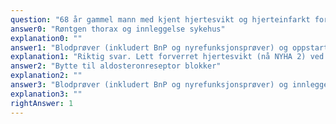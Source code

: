 ```yaml
---
question: "68 år gammel mann med kjent hjertesvikt og hjerteinfarkt for 3 år siden, behandlet med stentinnleggelse, ingen brystsmerter etter infarktet. Behandles med diuretika, ACE hemmer og betablokker. Ejeksjonsfraksjonen for 1 måned siden var på 30% og stabil det siste året. De siste 2 ukene har han måttet stoppe opp i motbakker pga tungpust, vekten er uendret og EKG også uendret (sinusrytme, sekvele fremreveggsinfarkt, QRS bredde 100 ms). Du hører bare beskjedne krepitasjoner bilateralt basalt over begge lungene. Blodtrykket er 115/75 mmHg, puls 58/min, O2 metning 96% uten oksygen. Hva er riktig tiltak?"
answer0: "Røntgen thorax og innleggelse sykehus"
explanation0: ""
answer1: "Blodprøver (inkludert BnP og nyrefunksjonsprøver) og oppstart aldosteron- og SGLT antagonister"
explanation1: "Riktig svar. Lett forverret hjertesvikt (nå NYHA 2) ved kjent redusert ejeksjonsfraksjon (som er stabil). Ta BnP for å kunne vurdere behandlingseffekt og nyrefunksjonsprøver for senere kontroller. Fra 2016 ESC Guidelines for the diagnosis and treatment of acute and chronic heart failure, European Heart Journal (2016) 37, 2129–2200. doi:10.1093/eurheartj/ehw128."
answer2: "Bytte til aldosteronreseptor blokker"
explanation2: ""
answer3: "Blodprøver (inkludert BnP og nyrefunksjonsprøver) og innleggelse på syehus"
explanation3: ""
rightAnswer: 1
---
```

